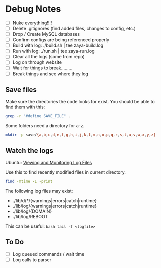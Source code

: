 # Debug Notes
- [ ] Nuke everything!!!!
- [ ] Delete .gitignores (find added files, changes to config, etc.)
- [ ] Drop / Create MySQL databases
- [ ] Confirm configs are being referenced properly
- [ ] Build with log: ./build.sh | tee zaya-build.log
- [ ] Run with log: ./run.sh | tee zaya-run.log
- [ ] Clear all the logs (some from repo)
- [ ] Log on through website 
- [ ] Wait for things to break.........
- [ ] Break things and see where they log

## Save files
Make sure the directories the code looks for exist. You should be able to find them with this:
```bash
grep -r "#define SAVE_FILE" .
```

Some folders need a directory for a-z. 
```bash
mkdir -p save/{a,b,c,d,e,f,g,h,i,j,k,l,m,n,o,p,q,r,s,t,u,v,w,x,y,z}
```

## Watch the logs 
Ubuntu: [Viewing and Monitoring Log Files](https://ubuntu.com/tutorials/viewing-and-monitoring-log-files#2-log-files-locations)

Use this to find recently modified files in current directory.
```bash
find -mtime -1 -print
```

The following log files may exist:
- ./lib/d/*/{warnings|errors|catch|runtime} 
- ./lib/log/{warnings|errors|catch|runtime}
- ./lib/log/{DOMAIN}
- ./lib/log/REBOOT

This can be useful:
``bash
tail -f <logfile>
``

## To Do
- [ ] Log queued commands / wait time
- [ ] Log calls to parser
